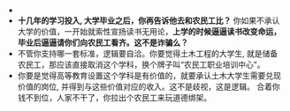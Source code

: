 -
- **十几年的学习投入, 大学毕业之后，你再告诉他去和农民工比？** 你如果不承认大学的价值，一开始就索性宣扬读书无用论，**上学的时候逼逼读书改变命运，毕业后逼逼请你们向农民工看齐。这不是诈骗么？**
- 不管你支持哪一套标准，逻辑要自洽。你要觉得土木工程的大学生, 就是储备农民工，那应该直接取消这个学科，换个牌子叫“农民工职业培训中心”。
- 你要是觉得高等教育设置这个学科是有价值的，就要承认土木大学生需要兑现价值的岗位, 并得到与这些价值对应的收入。这不是歧视，这是逻辑。
  合着你钱不到位，人家不干了，你拉出个农民工来玩道德绑架。